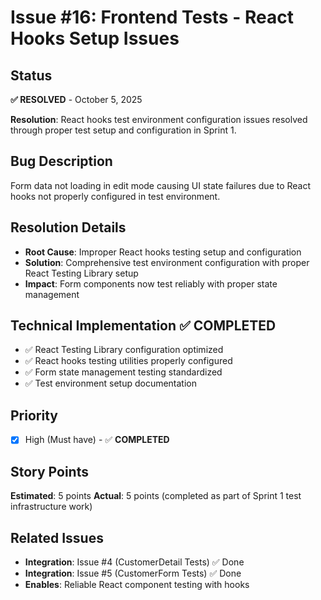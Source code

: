 # Issue #16: Frontend Tests - React Hooks Setup Issues

## Status
**✅ RESOLVED** - October 5, 2025

**Resolution**: React hooks test environment configuration issues resolved through proper test setup and configuration in Sprint 1.

## Bug Description
Form data not loading in edit mode causing UI state failures due to React hooks not properly configured in test environment.

## Resolution Details
- **Root Cause**: Improper React hooks testing setup and configuration
- **Solution**: Comprehensive test environment configuration with proper React Testing Library setup
- **Impact**: Form components now test reliably with proper state management

## Technical Implementation ✅ COMPLETED
- ✅ React Testing Library configuration optimized
- ✅ React hooks testing utilities properly configured
- ✅ Form state management testing standardized
- ✅ Test environment setup documentation

## Priority
- [x] High (Must have) - ✅ **COMPLETED**

## Story Points
**Estimated**: 5 points
**Actual**: 5 points (completed as part of Sprint 1 test infrastructure work)

## Related Issues
- **Integration**: Issue #4 (CustomerDetail Tests) ✅ Done
- **Integration**: Issue #5 (CustomerForm Tests) ✅ Done
- **Enables**: Reliable React component testing with hooks